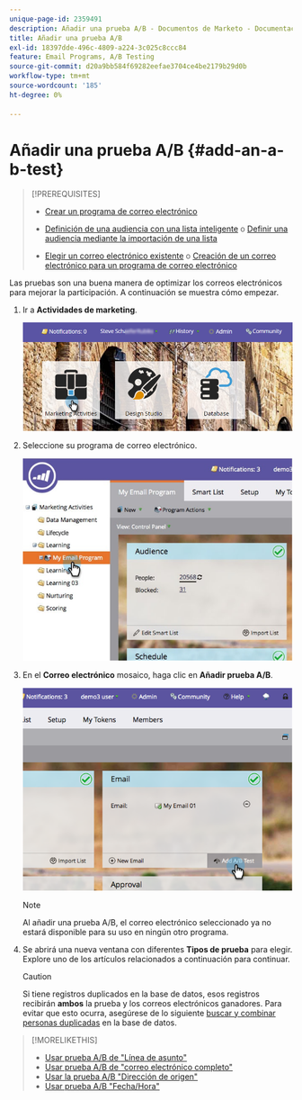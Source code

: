 ```yaml
---
unique-page-id: 2359491
description: Añadir una prueba A/B - Documentos de Marketo - Documentación del producto
title: Añadir una prueba A/B
exl-id: 18397dde-496c-4809-a224-3c025c8ccc84
feature: Email Programs, A/B Testing
source-git-commit: d20a9bb584f69282eefae3704ce4be2179b29d0b
workflow-type: tm+mt
source-wordcount: '185'
ht-degree: 0%

---
```


# Añadir una prueba A/B {#add-an-a-b-test}

>[!PREREQUISITES]
>
>* [Crear un programa de correo electrónico](/help/marketo/product-docs/email-marketing/email-programs/creating-an-email-program/create-an-email-program.md)
>* [Definición de una audiencia con una lista inteligente](/help/marketo/product-docs/email-marketing/email-programs/managing-people-in-email-programs/define-an-audience-with-a-smart-list.md) o [Definir una audiencia mediante la importación de una lista](/help/marketo/product-docs/email-marketing/email-programs/managing-people-in-email-programs/define-an-audience-by-importing-a-list.md)
>
>* [Elegir un correo electrónico existente](/help/marketo/product-docs/email-marketing/email-programs/email-program-actions/choose-an-existing-email.md) o [Creación de un correo electrónico para un programa de correo electrónico](/help/marketo/product-docs/email-marketing/email-programs/email-program-actions/create-an-email-for-an-email-program.md)

Las pruebas son una buena manera de optimizar los correos electrónicos para mejorar la participación. A continuación se muestra cómo empezar.

1. Ir a **Actividades de marketing**.

   ![](assets/login-marketing-activities.png)

1. Seleccione su programa de correo electrónico.

   ![](assets/selectemailprogram.jpg)

1. En el **Correo electrónico** mosaico, haga clic en **Añadir prueba A/B**.

   ![](assets/image2014-9-12-14-3a39-3a29.png)

   >[!NOTE]
   >
   >Al añadir una prueba A/B, el correo electrónico seleccionado ya no estará disponible para su uso en ningún otro programa.

1. Se abrirá una nueva ventana con diferentes **Tipos de prueba** para elegir. Explore uno de los artículos relacionados a continuación para continuar.

   >[!CAUTION]
   >
   >Si tiene registros duplicados en la base de datos, esos registros recibirán **ambos** la prueba y los correos electrónicos ganadores. Para evitar que esto ocurra, asegúrese de lo siguiente [buscar y combinar personas duplicadas](/help/marketo/product-docs/core-marketo-concepts/smart-lists-and-static-lists/managing-people-in-smart-lists/find-and-merge-duplicate-people.md) en la base de datos.

>[!MORELIKETHIS]
>
>* [Usar prueba A/B de &quot;Línea de asunto&quot;](/help/marketo/product-docs/email-marketing/email-programs/email-program-actions/email-test-a-b-test/use-subject-line-a-b-testing.md)
>* [Usar prueba A/B de &quot;correo electrónico completo&quot;](/help/marketo/product-docs/email-marketing/email-programs/email-program-actions/email-test-a-b-test/use-whole-email-a-b-testing.md)
>* [Usar la prueba A/B &quot;Dirección de origen&quot;](/help/marketo/product-docs/email-marketing/email-programs/email-program-actions/email-test-a-b-test/use-from-address-a-b-testing.md)
>* [Usar prueba A/B &quot;Fecha/Hora&quot;](/help/marketo/product-docs/email-marketing/email-programs/email-program-actions/email-test-a-b-test/use-date-time-a-b-testing.md)
